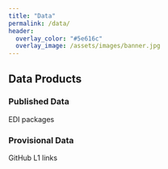 ```yaml
---
title: "Data"
permalink: /data/
header:
  overlay_color: "#5e616c"
  overlay_image: /assets/images/banner.jpg
---
```


## Data Products

### Published Data 

EDI packages


### Provisional Data

GitHub L1 links
